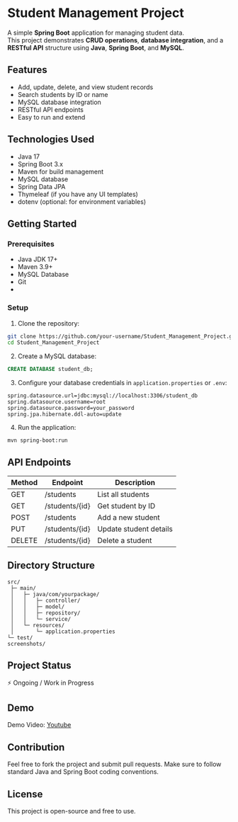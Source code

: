 # Student Management Project


A simple **Spring Boot** application for managing student data.  
This project demonstrates **CRUD operations**, **database integration**, and a **RESTful API** structure using **Java**, **Spring Boot**, and **MySQL**.


## Features

- Add, update, delete, and view student records
- Search students by ID or name
- MySQL database integration
- RESTful API endpoints
- Easy to run and extend



## Technologies Used

- Java 17
- Spring Boot 3.x
- Maven for build management
- MySQL database
- Spring Data JPA
- Thymeleaf (if you have any UI templates)
- dotenv (optional: for environment variables)



## Getting Started

### Prerequisites

- Java JDK 17+
- Maven 3.9+
- MySQL Database
- Git
- 

### Setup

1. Clone the repository:

```bash
git clone https://github.com/your-username/Student_Management_Project.git
cd Student_Management_Project
````


2. Create a MySQL database:

```sql
CREATE DATABASE student_db;
```

3. Configure your database credentials in `application.properties` or `.env`:

```properties
spring.datasource.url=jdbc:mysql://localhost:3306/student_db
spring.datasource.username=root
spring.datasource.password=your_password
spring.jpa.hibernate.ddl-auto=update
```

4. Run the application:

```bash
mvn spring-boot:run
```



## API Endpoints

| Method | Endpoint       | Description            |
| ------ | -------------- | ---------------------- |
| GET    | /students      | List all students      |
| GET    | /students/{id} | Get student by ID      |
| POST   | /students      | Add a new student      |
| PUT    | /students/{id} | Update student details |
| DELETE | /students/{id} | Delete a student       |



## Directory Structure

```
src/
 ├─ main/
 │   ├─ java/com/yourpackage/
 │   │   ├─ controller/
 │   │   ├─ model/
 │   │   ├─ repository/
 │   │   └─ service/
 │   └─ resources/
 │       └─ application.properties
└─ test/
screenshots/
```

## Project Status

⚡ Ongoing / Work in Progress

## Demo

Demo Video: [Youtube](https://youtu.be/yZBviLkuYvI)

## Contribution

Feel free to fork the project and submit pull requests.
Make sure to follow standard Java and Spring Boot coding conventions.



## License

This project is open-source and free to use.

